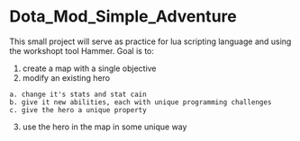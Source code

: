 # Dota_Mod_Simple_Adventure
This small project will serve as practice for lua scripting language and using the workshopt tool Hammer. Goal is to:
  1. create a map with a single objective
  2. modify an existing hero
    
    a. change it's stats and stat cain
    b. give it new abilities, each with unique programming challenges
    c. give the hero a unique property
  3. use the hero in the map in some unique way
